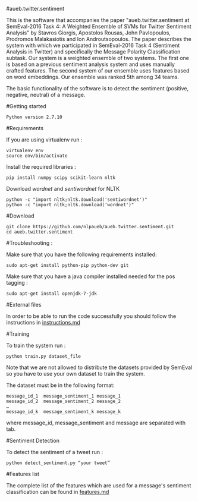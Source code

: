 #aueb.twitter.sentiment

This is the software that accompanies the paper "aueb.twitter.sentiment at SemEval-2016 Task 4: A Weighted Ensemble of SVMs for Twitter Sentiment Analysis" by Stavros Giorgis, Apostolos Rousas, John Pavlopoulos, Prodromos Malakasiotis and Ion Androutsopoulos. The paper describes the system with which we participated in SemEval-2016 Task 4 (Sentiment Analysis in Twitter) and specifically the Message Polarity Classification subtask. Our system is a weighted ensemble of two systems. The first one is based on a previous sentiment analysis system and uses manually crafted features. The second system of our ensemble uses features based on word embeddings. Our ensemble was ranked 5th among 34 teams.

The basic functionality of the software is to detect the sentiment (positive, negative, neutral) of a message.

#Getting started
```
Python version 2.7.10
```
#Requirements

If you are using virtualenv run :

```
virtualenv env
source env/bin/activate
```

Install the required libraries :

```
pip install numpy scipy scikit-learn nltk
```

Download *wordnet* and *sentiwordnet* for NLTK

```
python -c "import nltk;nltk.download('sentiwordnet')"
python -c "import nltk;nltk.download('wordnet')"
```

#Download

```
git clone https://github.com/nlpaueb/aueb.twitter.sentiment.git
cd aueb.twitter.sentiment
```

#Troubleshooting :

Make sure that you have the following requirements installed:

```
sudo apt-get install python-pip python-dev git
```

Make sure that you have a java compiler installed needed for the pos tagging :

```
sudo apt-get install openjdk-7-jdk
```

#External files

In order to be able to run the code successfully you should follow the instructions in [instructions.md](./instructions.md)

#Training

To train the system run :

```
python train.py dataset_file
```

Note that we are not allowed to distribute the datasets provided by SemEval so you have to use your own dataset to train the system.

The dataset must be in the following format:

```
message_id_1  message_sentiment_1 message_1
message_id_2  message_sentiment_2 message_2
…
message_id_k  message_sentiment_k message_k
```
where message_id, message_sentiment and message are separated with tab.

#Sentiment Detection

To detect the sentiment of a tweet run :

```
python detect_sentiment.py “your tweet”
```

#Features list

The complete list of the features which are used for a message's sentiment classification can be found in [features.md](./features.md)
